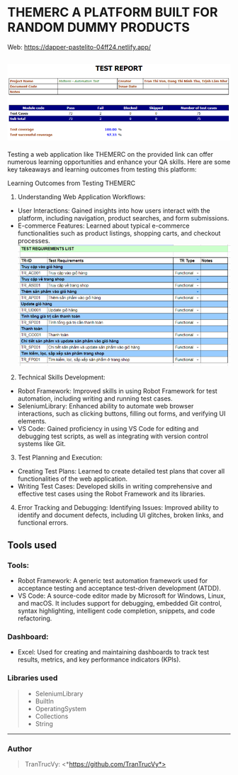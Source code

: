 # THEMERC A PLATFORM BUILT FOR RANDOM DUMMY PRODUCTS
Web: https://dapper-pastelito-04ff24.netlify.app/

![example](result.png)
---
Testing a web application like THEMERC on the provided link can offer numerous learning opportunities and enhance your QA skills. Here are some key takeaways and learning outcomes from testing this platform:

Learning Outcomes from Testing THEMERC
1. Understanding Web Application Workflows:
- User Interactions: Gained insights into how users interact with the platform, including navigation, product searches, and form submissions.
- E-commerce Features: Learned about typical e-commerce functionalities such as product listings, shopping carts, and checkout processes.
![example](test_requirements.png)
2. Technical Skills Development:
- Robot Framework: Improved skills in using Robot Framework for test automation, including writing and running test cases.
- SeleniumLibrary: Enhanced ability to automate web browser interactions, such as clicking buttons, filling out forms, and verifying UI elements.
- VS Code: Gained proficiency in using VS Code for editing and debugging test scripts, as well as integrating with version control systems like Git.
3. Test Planning and Execution:
- Creating Test Plans: Learned to create detailed test plans that cover all functionalities of the web application.
- Writing Test Cases: Developed skills in writing comprehensive and effective test cases using the Robot Framework and its libraries.
4. Error Tracking and Debugging:
Identifying Issues: Improved ability to identify and document defects, including UI glitches, broken links, and functional errors.

## Tools used
### Tools: 
- Robot Framework: A generic test automation framework used for acceptance testing and acceptance test-driven development (ATDD).
- VS Code: A source-code editor made by Microsoft for Windows, Linux, and macOS. It includes support for debugging, embedded Git control, syntax highlighting, intelligent code completion, snippets, and code refactoring.
### Dashboard: 
- Excel: Used for creating and maintaining dashboards to track test results, metrics, and key performance indicators (KPIs).
### Libraries used 
> - SeleniumLibrary
> - BuiltIn
> - OperatingSystem
> - Collections
> - String
***
### Author
> TranTrucVy: 
<*https://github.com/TranTrucVy*>
